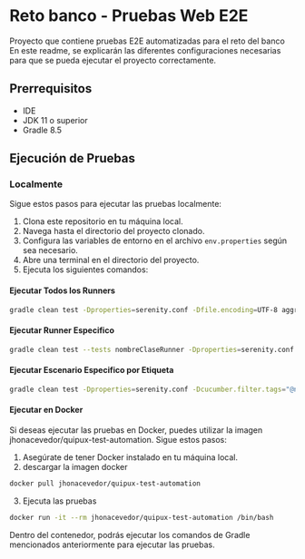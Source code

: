 # Reto banco - Pruebas Web E2E #

Proyecto que contiene pruebas E2E automatizadas para el reto del banco
En este readme, se explicarán las diferentes configuraciones necesarias para que se pueda ejecutar el proyecto correctamente.

## Prerrequisitos ##

- IDE
- JDK 11 o superior
- Gradle 8.5


## Ejecución de Pruebas ##

### **Localmente**

Sigue estos pasos para ejecutar las pruebas localmente:

1. Clona este repositorio en tu máquina local.
2. Navega hasta el directorio del proyecto clonado.
3. Configura las variables de entorno en el archivo `env.properties` según sea necesario.
4. Abre una terminal en el directorio del proyecto.
5. Ejecuta los siguientes comandos:

#### **Ejecutar Todos los Runners**

```bash
gradle clean test -Dproperties=serenity.conf -Dfile.encoding=UTF-8 aggregate
```

#### **Ejecutar Runner Especifico**

```bash
gradle clean test --tests nombreClaseRunner -Dproperties=serenity.conf -Dfile.encoding=UTF-8 aggregate
```

#### **Ejecutar Escenario Especifico por Etiqueta**

```bash
gradle clean test -Dproperties=serenity.conf -Dcucumber.filter.tags="@nombreEtiqueta" -Dfile.encoding=UTF-8 aggregate
```

#### **Ejecutar en Docker**

Si deseas ejecutar las pruebas en Docker, puedes utilizar la imagen jhonacevedor/quipux-test-automation. Sigue estos pasos:

1. Asegúrate de tener Docker instalado en tu máquina local.
2. descargar la imagen docker

```bash
docker pull jhonacevedor/quipux-test-automation 
```

3. Ejecuta las pruebas
```bash
docker run -it --rm jhonacevedor/quipux-test-automation /bin/bash
```
Dentro del contenedor, podrás ejecutar los comandos de Gradle mencionados anteriormente para ejecutar las pruebas.
